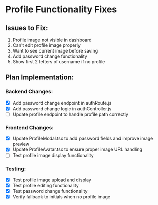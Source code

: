 # Profile Functionality Fixes

## Issues to Fix:
1. Profile image not visible in dashboard
2. Can't edit profile image properly
3. Want to see current image before saving
4. Add password change functionality
5. Show first 2 letters of username if no profile

## Plan Implementation:

### Backend Changes:
- [x] Add password change endpoint in authRoute.js
- [x] Add password change logic in authController.js
- [ ] Update profile endpoint to handle profile path correctly

### Frontend Changes:
- [x] Update ProfileModal.tsx to add password fields and improve image preview
- [x] Update ProfileAvatar.tsx to ensure proper image URL handling
- [ ] Test profile image display functionality

### Testing:
- [x] Test profile image upload and display
- [x] Test profile editing functionality
- [x] Test password change functionality
- [x] Verify fallback to initials when no profile image
